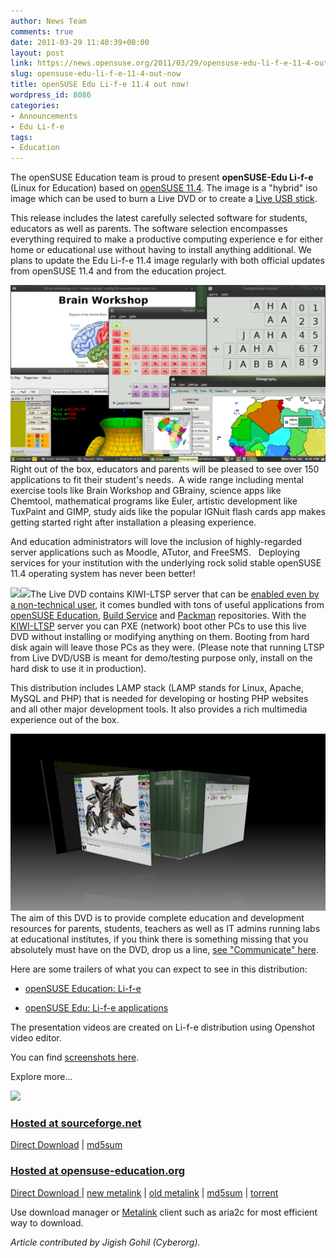 ```yaml
---
author: News Team
comments: true
date: 2011-03-29 11:40:39+00:00
layout: post
link: https://news.opensuse.org/2011/03/29/opensuse-edu-li-f-e-11-4-out-now/
slug: opensuse-edu-li-f-e-11-4-out-now
title: openSUSE Edu Li-f-e 11.4 out now!
wordpress_id: 8086
categories:
- Announcements
- Edu Li-f-e
tags:
- Education
---
```


The openSUSE Education team is proud to present **openSUSE-Edu Li-f-e** (Linux for Education) based on [openSUSE 11.4](http://en.opensuse.org/11.4). The image is a "hybrid" iso image which can be used to burn a Live DVD or to create a [Live USB stick](http://en.opensuse.org/Live_USB_stick).

This release includes the latest carefully selected software for  students,  educators as well as parents. The software selection  encompasses  everything required to make a productive computing experience e for either  home or  educational use without having to install anything additional. We plans to update the Edu Li-f-e 11.4 image regularly with both official updates from openSUSE 11.4 and from the education project.

[![](/wp-content/uploads/2011/03/edu-apps.png)](http://news.opensuse.org/2011/03/29/opensuse-edu-li-f-e-11-4-out-now/edu-apps/)Right out of the box, educators and parents will be pleased to see over 150 applications to fit their student's needs.  A wide range including mental exercise tools like Brain Workshop and GBrainy, science apps like Chemtool, mathematical programs like Euler, artistic development like TuxPaint and GIMP, study aids like the popular IGNuit flash cards app makes getting started right after installation a pleasing experience.

And education administrators will love the inclusion of highly-regarded server applications such as Moodle, ATutor, and FreeSMS.   Deploying services for your institution with the underlying rock solid stable openSUSE 11.4 operating system has never been better!

![](http://lizards.opensuse.org/wp-includes/js/tinymce/plugins/wordpress/img/trans.gif)[![](http://lizards.opensuse.org/wp-content/uploads/2011/03/Screenshot.png)](http://lizards.opensuse.org/wp-content/uploads/2011/03/Screenshot.png)The Live DVD contains KIWI-LTSP server that can be [enabled even by a non-technical user](http://en.opensuse.org/SDB:LTSP_quick_start_11.4_Edu), it comes bundled with tons of useful applications from [openSUSE Education](http://en.opensuse.org/Education_repositories), [Build Service](http://en.opensuse.org/Portal:Build_Service) and [Packman](http://en.opensuse.org/Additional_package_repositories) repositories. With the [KIWI-LTSP](http://en.opensuse.org/Portal:KIWI-LTSP) server you can PXE (network) boot other PCs to use this live DVD without   installing or modifying anything on them. Booting from hard disk again   will leave those PCs as they were. (Please note that running LTSP from   Live DVD/USB is meant for demo/testing purpose only, install on the  hard  disk to use it in production).

This distribution includes LAMP stack (LAMP stands for Linux, Apache,   MySQL and PHP) that is needed for developing or hosting PHP websites  and  all other major development tools. It also provides a rich  multimedia experience out of the box.

[![](/wp-content/uploads/2011/03/edu-11.4-1.png)](http://news.opensuse.org/2011/03/29/opensuse-edu-li-f-e-11-4-out-now/edu-11-4-1/)The aim of this DVD is to provide complete education and  development  resources for parents, students, teachers as well as IT  admins running  labs at educational institutes, if you think there is  something  missing that you absolutely must have on the DVD, drop us a  line, [see "Communicate" here](http://en.opensuse.org/Portal:Education).

Here are some trailers of what you can expect to see in this distribution:



	
  * [openSUSE Education: Li-f-e](http://www.youtube.com/watch?v=O-xU1ldUoeM)

	
  * [openSUSE Edu: Li-f-e applications](http://www.youtube.com/watch?v=6NWg8I2N_6U)


The presentation videos are created on Li-f-e distribution using Openshot video editor.

You can find [screenshots here](http://en.opensuse.org/Portal:Education/Screenshots#openSUSE_Edu_Li-f-e).

Explore more...

[![](http://lizards.opensuse.org/wp-content/uploads/2009/11/screenshot11.png)](http://en.opensuse.org/openSUSE:Education-Li-f-e#Download)


### [Hosted at sourceforge.net](https://sourceforge.net/projects/opensuse-edu/)


[Direct Download](https://sourceforge.net/projects/opensuse-edu/files/ISOs/openSUSE-Edu-li-f-e-11.4-1-i686.iso/download) | [md5sum](http://sourceforge.net/projects/opensuse-edu/files/ISOs/openSUSE-Edu-li-f-e-11.4-1-i686.iso.md5/download)


### [Hosted at opensuse-education.org](http://www.opensuse-education.org/download/ISOs/)


[Direct Download ](http://www.opensuse-education.org/download/ISOs/openSUSE-Edu-li-f-e-11.4-latest-i686.iso)| [new metalink](http://www.opensuse-education.org/download/ISOs/openSUSE-Edu-li-f-e-11.4-1-i686.iso.meta4) | [old metalink](http://www.opensuse-education.org/download/ISOs/openSUSE-Edu-li-f-e-11.4-latest-i686.iso.metalink) | [md5sum](http://www.opensuse-education.org/download/ISOs/openSUSE-Edu-li-f-e-11.4-latest-i686.iso.md5) | [torrent](http://www.opensuse-education.org/download/ISOs/openSUSE-Edu-li-f-e-11.4-1-i686.iso.torrent)

Use download manager or [Metalink](http://en.opensuse.org/SDB:Metalink) client such as aria2c for most efficient way to download.

_Article contributed by Jigish Gohil (Cyberorg)._
